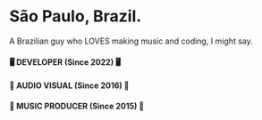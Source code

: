 # São Paulo, Brazil.
A Brazilian guy who LOVES making music and coding, I might say.
#### 🖥 DEVELOPER (Since 2022) 🖥
#### 🏴 AUDIO VISUAL (Since 2016) 🏴
#### 🎵 MUSIC PRODUCER (Since 2015) 🎵
